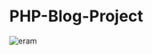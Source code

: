 # PHP-Blog-Project
![eram](https://user-images.githubusercontent.com/48848086/228678712-b9eb091d-1aee-4331-ae02-4b98d9521629.jpg)
